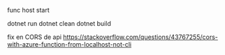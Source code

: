 

func host start

dotnet run
dotnet clean
dotnet build

fix en CORS de api
https://stackoverflow.com/questions/43767255/cors-with-azure-function-from-localhost-not-cli